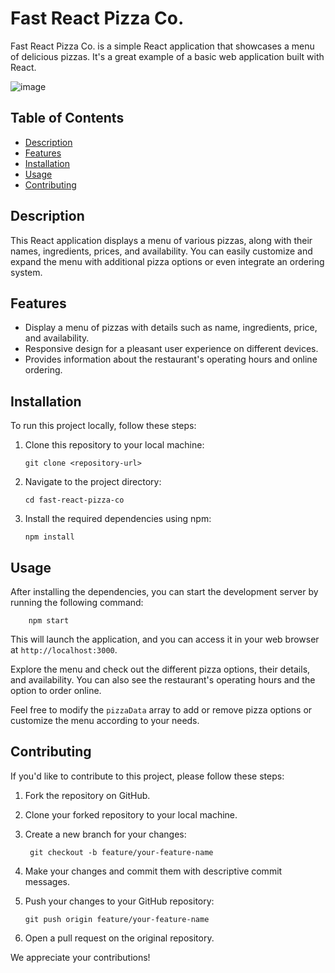 # Fast React Pizza Co.

Fast React Pizza Co. is a simple React application that showcases a menu of delicious pizzas. It's a great example of a basic web application built with React.

 ![image](https://github.com/GaneshNimmala/pizza-menu-react-demo/assets/109240115/e892c04f-a5bf-401e-bc12-719ba17c5e90)
        

## Table of Contents

- [Description](#description)
- [Features](#features)
- [Installation](#installation)
- [Usage](#usage)
- [Contributing](#contributing)

## Description

This React application displays a menu of various pizzas, along with their names, ingredients, prices, and availability. You can easily customize and expand the menu with additional pizza options or even integrate an ordering system.

## Features

- Display a menu of pizzas with details such as name, ingredients, price, and availability.
- Responsive design for a pleasant user experience on different devices.
- Provides information about the restaurant's operating hours and online ordering.

## Installation

To run this project locally, follow these steps:

1.  Clone this repository to your local machine:

        git clone <repository-url>

2.  Navigate to the project directory:

        cd fast-react-pizza-co

3.  Install the required dependencies using npm:

        npm install

## Usage

After installing the dependencies, you can start the development server by running the following command:

        npm start

This will launch the application, and you can access it in your web browser at `http://localhost:3000`.

Explore the menu and check out the different pizza options, their details, and availability. You can also see the restaurant's operating hours and the option to order online.

Feel free to modify the `pizzaData` array to add or remove pizza options or customize the menu according to your needs.

## Contributing

If you'd like to contribute to this project, please follow these steps:

1.  Fork the repository on GitHub.

2.  Clone your forked repository to your local machine.

3.  Create a new branch for your changes:

         git checkout -b feature/your-feature-name

4.  Make your changes and commit them with descriptive commit messages.

5.  Push your changes to your GitHub repository:

        git push origin feature/your-feature-name

6.  Open a pull request on the original repository.

We appreciate your contributions!
